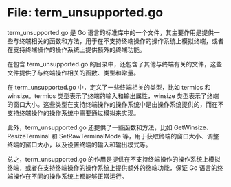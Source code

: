 # File: term_unsupported.go

term_unsupported.go 是 Go 语言的标准库中的一个文件，其主要作用是提供一些与终端相关的函数和方法，用于在不支持终端操作的操作系统上模拟终端，或者在支持终端操作的操作系统上提供额外的终端功能。

在包含 term_unsupported.go 的目录中，还包含了其他与终端有关的文件，这些文件提供了与终端操作相关的函数、类型和常量。

在 term_unsupported.go 中，定义了一些终端相关的类型，比如 termios 和 winsize。termios 类型表示了终端的输入和输出属性，winsize 类型表示了终端的窗口大小。这些类型在支持终端操作的操作系统中是由操作系统提供的，而在不支持终端操作的操作系统中需要通过模拟来实现。

此外，term_unsupported.go 还提供了一些函数和方法，比如 GetWinsize、ResizeTerminal 和 SetRawTerminalMode 等，用于获取终端的窗口大小、调整终端的窗口大小，以及设置终端的输入和输出模式等。

总之，term_unsupported.go 的作用是提供在不支持终端操作的操作系统上模拟终端，或者在支持终端操作的操作系统上提供额外的终端功能，保证 Go 语言的终端操作在不同的操作系统上都能够正常运行。

